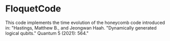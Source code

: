 # FloquetCode
This code implements the time evolution of the honeycomb code introduced in: 
"Hastings, Matthew B., and Jeongwan Haah. "Dynamically generated logical qubits." Quantum 5 (2021): 564."
